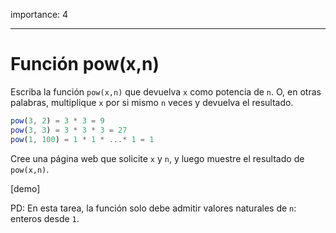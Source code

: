 importance: 4

---

# Función pow(x,n)

Escriba la función `pow(x,n)` que devuelva `x` como potencia de `n`. O, en otras palabras, multiplique `x` por si mismo `n` veces y devuelva el resultado.

```js
pow(3, 2) = 3 * 3 = 9
pow(3, 3) = 3 * 3 * 3 = 27
pow(1, 100) = 1 * 1 * ...* 1 = 1
```

Cree una página web que solicite `x` y `n`, y luego muestre el resultado de `pow(x,n)`.

[demo]

PD: En esta tarea, la función solo debe admitir valores naturales de `n`: enteros desde `1`.
